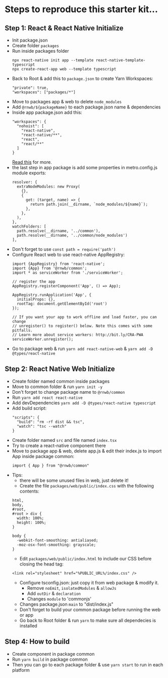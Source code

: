 # Steps to reproduce this starter kit...

## Step 1: React & React Native Initialize

- Init package.json
- Create folder `packages`
- Run inside packages folder
  ```
  npx react-native init app --template react-native-template-typescript
  npx create-react-app web --template typescript
  ```
- Back to Root & add this to `package.json` to create Yarn Workspaces:
  ```
  "private": true,
  "workspaces": ["packages/*"]
  ```
- Move to packages app & web to delete `node_modules`
- Add `@rnwb/${packageName}` to each package.json name & dependencies
- Inside app package.json add this:
  ```
  "workspaces": {
    "nohoist": [
      "react-native",
      "react-native/**",
      "react",
      "react/**"
    ]
  }
  ```
  [Read this](https://yarnpkg.com/blog/2018/02/15/nohoist) for more.
- the last step in app package is add some properties in metro.config.js module exports:
  ```
  resolver: {
    extraNodeModules: new Proxy(
      {},
      {
        get: (target, name) => {
          return path.join(__dirname, `node_modules/${name}`);
        },
      },
    ),
  },
  watchFolders: [
    path.resolve(__dirname, '../common'),
    path.resolve(__dirname, '../common/node_modules')
  ],
  ```
- Don't forget to use `const path = require('path')`
- Configure React web to use react-native AppRegistry:
  ```
  import {AppRegistry} from 'react-native';
  import {App} from '@rnwb/common';
  import * as serviceWorker from './serviceWorker';

  // register the app
  AppRegistry.registerComponent('App', () => App);

  AppRegistry.runApplication('App', {
    initialProps: {},
    rootTag: document.getElementById('root')
  });

  // If you want your app to work offline and load faster, you can change
  // unregister() to register() below. Note this comes with some pitfalls.
  // Learn more about service workers: http://bit.ly/CRA-PWA
  serviceWorker.unregister();
  ```
- Go to package web & run `yarn add react-native-web` & `yarn add -D @types/react-native`

## Step 2: React Native Web Initialize
- Create folder named common inside packages
- Move to common folder & run `yarn init -y`
- Don't forget to change package name to `@rnwb/common`
- Run `yarn add react react-native`
- Add devDependencies `yarn add -D @types/react-native typescript`
- Add build script:
  ```
  "scripts": {
    "build": "rm -rf dist && tsc",
    "watch": "tsc --watch"
  }
  ```
- Create folder named `src` and file named `index.tsx`
- Try to create a react-native component there
- Move to package app & web, delete app.js & edit their index.js to import App inside package common:
  ```
  import { App } from "@rnwb/common"
  ```
- Tips:
  - there will be some unused files in web, just delete it!
  - Create the file `packages/web/public/index.css` with the following contents:
  ```
  html,
  body,
  #root,
  #root > div {
    width: 100%;
    height: 100%;
  }

  body {
    -webkit-font-smoothing: antialiased;
    -moz-osx-font-smoothing: grayscale;
  }
  ```
  - Edit `packages/web/public/index.html` to include our CSS before closing the head tag:
  ```
  <link rel="stylesheet" href="%PUBLIC_URL%/index.css" />
  ```
  - Configure tsconfig.json: just copy it from web package & modify it.
    - Remove `noEmit`, `isolatedModules` & `allowJs`
    - Add `outDir` & `declaration`
    - Changes `module` to 'commonjs'
  - Changes package.json `main` to "dist/index.js"
  - Don't forget to build your common package before running the web or app
  - Go back to Root folder & run `yarn` to make sure all dependecies is installed

## Step 4: How to build
- Create component in package common
- Run `yarn build` in package common
- Then you can go to each package folder & use `yarn start` to run in each platform